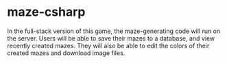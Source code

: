 # maze-csharp

In the full-stack version of this game, the maze-generating code will run on the server. Users will be able to save their mazes to a database, and view recently created
mazes. They will also be able to edit the colors of their created mazes and download image files.
